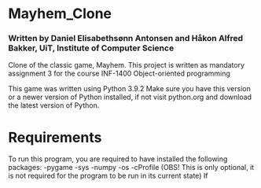 # Mayhem_Clone
### Written by Daniel Elisabethsønn Antonsen and Håkon Alfred Bakker, UiT, Institute of Computer Science

Clone of the classic game, Mayhem. This project is written as mandatory assignment 3 for the course INF-1400 Object-oriented programming

This game was written using Python 3.9.2
Make sure you have this version or a newer version of Python installed, if not visit python.org and download the latest version of Python.

# Requirements
To run this program, you are required to have installed the following packages:
-pygame
-sys
-numpy
-os
-cProfile (OBS! This is only optional, it is not required for the program to be run in its current state)
If 
